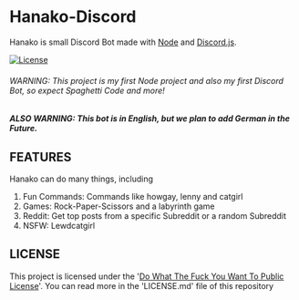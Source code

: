 # Hanako-Discord
Hanako is small Discord Bot made with [Node](https://nodejs.org/) and [Discord.js](https://discord.js.org).

[![License](https://img.shields.io/github/license/Fisch03/FischisDiscordBot.svg)](https://github.com/Fisch03/FischisDiscordBot/blob/master/LICENSE.md)

###### WARNING: This project is my first Node project and also my first Discord Bot, so expect Spaghetti Code and more!

##### ALSO WARNING: This bot is in English, but we plan to add German in the Future.

## FEATURES
Hanako can do many things, including
1. Fun Commands: Commands like howgay, lenny and catgirl
2. Games: Rock-Paper-Scissors and a labyrinth game
3. Reddit: Get top posts from a specific Subreddit or a random Subreddit
4. NSFW: Lewdcatgirl

## LICENSE

This project is licensed under the '[Do What The Fuck You Want To Public License](http://www.wtfpl.net/)'. You can read more in the 'LICENSE.md' file of this repository
